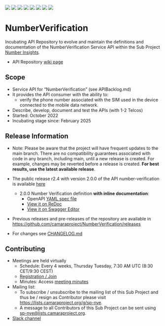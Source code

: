 <a href="https://github.com/camaraproject/NumberVerification/commits/" title="Last Commit"><img src="https://img.shields.io/github/last-commit/camaraproject/NumberVerification?style=plastic"></a>
<a href="https://github.com/camaraproject/NumberVerification/issues" title="Open Issues"><img src="https://img.shields.io/github/issues/camaraproject/NumberVerification?style=plastic"></a>
<a href="https://github.com/camaraproject/NumberVerification/pulls" title="Open Pull Requests"><img src="https://img.shields.io/github/issues-pr/camaraproject/NumberVerification?style=plastic"></a>
<a href="https://github.com/camaraproject/NumberVerification/graphs/contributors" title="Contributors"><img src="https://img.shields.io/github/contributors/camaraproject/NumberVerification?style=plastic"></a>
<a href="https://github.com/camaraproject/NumberVerification" title="Repo Size"><img src="https://img.shields.io/github/repo-size/camaraproject/NumberVerification?style=plastic"></a>
<a href="https://github.com/camaraproject/NumberVerification/blob/main/LICENSE" title="License"><img src="https://img.shields.io/badge/License-Apache%202.0-green.svg?style=plastic"></a>
<a href="https://github.com/camaraproject/NumberVerification/releases/latest" title="Latest Release"><img src="https://img.shields.io/github/release/camaraproject/NumberVerification?style=plastic"></a>
<a href="https://github.com/camaraproject/Governance/blob/main/ProjectStructureAndRoles.md" title="Incubating API Repository"><img src="https://img.shields.io/badge/Incubating%20API%20Repository-green?style=plastic"></a>

# NumberVerification

Incubating API Repository to evolve and maintain the definitions and documentation of the NumberVerification Service API within the Sub Project [Number Insights](https://lf-camaraproject.atlassian.net/wiki/x/BYEpBQ).

* API Repository [wiki page](https://lf-camaraproject.atlassian.net/wiki/spaces/CAM/pages/14562399/NumberVerification)


## Scope

* Service API for “NumberVerification” (see APIBacklog.md)  
* It provides the API consumer with the ability to:  
  * verify the phone number associated with the SIM used in the device connected to the mobile data network.
* Describe, develop, document and test the APIs (with 1-2 Telcos)  
* Started: October 2022
* Incubating stage since: February 2025


## Release Information

* Note: Please be aware that the project will have frequent updates to the main branch. There are no compatibility guarantees associated with code in any branch, including main, until a new release is created. For example, changes may be reverted before a release is created. **For best results, use the latest available release**.

* The public release r2.4 with version 2.0.0 of the API number-verification is available [here](https://github.com/camaraproject/NumberVerification/tree/r2.4)
  - 2.0.0 Number Verification definition **with inline documentation**:
    - OpenAPI [YAML spec file](https://github.com/camaraproject/NumberVerification/blob/r2.4/code/API_definitions/number-verification.yaml)
    - [View it on ReDoc](https://redocly.github.io/redoc/?url=https://raw.githubusercontent.com/camaraproject/NumberVerification/r2.4/code/API_definitions/number-verification.yaml&nocors)
    - [View it on Swagger Editor](https://editor.swagger.io/?url=https://raw.githubusercontent.com/camaraproject/NumberVerification/r2.4/code/API_definitions/number-verification.yaml)

* Previous releases and pre-releases of the repository are available in https://github.com/camaraproject/NumberVerification/releases 
* For changes see [CHANGELOG.md](https://github.com/camaraproject/NumberVerification/blob/main/CHANGELOG.md)


## Contributing

* Meetings are held virtually
  * Schedule: Every 4 weeks, Thursday Tuesday, 7:30 AM UTC (8:30 CET/9:30 CEST)
  * [Registration / Join](https://zoom-lfx.platform.linuxfoundation.org/meeting/94893248838?password=05b2197d-309e-41ef-aadf-639f71ef7f38)
  * Minutes: Access [meeting minutes](https://lf-camaraproject.atlassian.net/wiki/spaces/CAM/pages/14564484/Minutes+-+Number+Insights)
* Mailing list:
   * To subscribe / unsubscribe to the mailing list of this Sub Project and thus be / resign as Contributor please visit <https://lists.camaraproject.org/g/sp-nve>.
   * A message to all Contributors of this Sub Project can be sent using <sp-nve@lists.camaraproject.org>.
* [Slack channel](https://app.slack.com/client/T05S5J43YQP/C062DDGR60L)
